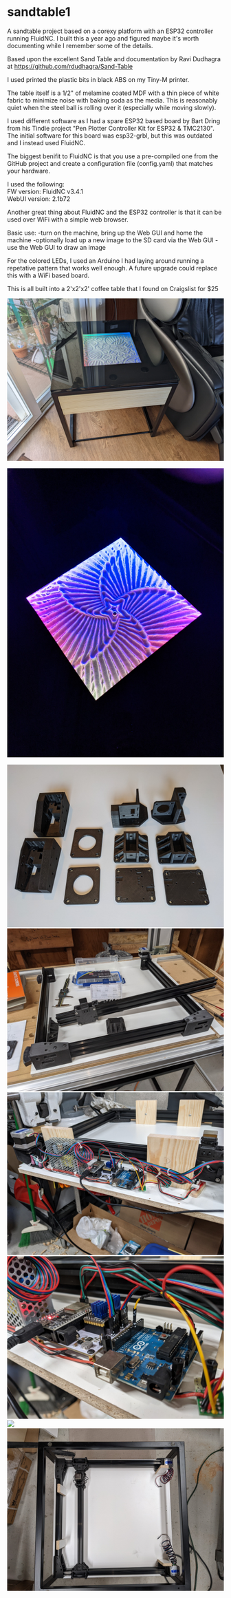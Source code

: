 # sandtable1
A sandtable project based on a corexy platform with an ESP32 controller running FluidNC.  I built this a year ago and figured maybe it's worth documenting
while I remember some of the details.

Based upon the excellent Sand Table and documentation by Ravi Dudhagra at https://github.com/rdudhagra/Sand-Table

I used printed the plastic bits in black ABS on my Tiny-M printer.

The table itself is a 1/2" of melamine coated MDF with a thin piece of white fabric to minimize noise with baking soda as the media. 
This is reasonably quiet when the steel ball is rolling over it (especially while moving slowly).

I used different software as I had a spare ESP32 based board by Bart Dring from his Tindie project "Pen Plotter Controller Kit for ESP32 & TMC2130".
The initial software for this board was esp32-grbl, but this was outdated and I instead used FluidNC. 

The biggest benifit to FluidNC is that you use a pre-compiled one from the GitHub project and create a configuration file (config.yaml) that matches your hardware.

I used the following:  
FW version: FluidNC v3.4.1  
WebUI version: 2.1b72  

Another great thing about FluidNC and the ESP32 controller is that it can be used over WiFi with a simple web browser.

Basic use:
-turn on the machine, bring up the Web GUI and home the machine
-optionally load up a new image to the SD card via the Web GUI
-use the Web GUI to draw an image

For the colored LEDs, I used an Arduino I had laying around running a repetative pattern that works well enough. A future upgrade could replace this with a WiFi based board. 

This is all built into a 2'x2'x2' coffee table that I found on Craigslist for $25

![](images/sandtable-final.jpg)

![Sample Image](images/star-image.jpg)

![](images/plastic-printed.jpg)
![](images/building.jpg)
![](images/construction-layout.jpg)
![](images/controllers.jpg)
![](images/side-vew-corexy.jpg)
![](images/top-view-corexy.jpg)
